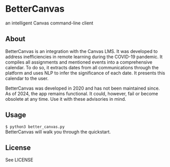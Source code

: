 # BetterCanvas
an intelligent Canvas command-line client

## About
BetterCanvas is an integration with the Canvas LMS. It was developed to address inefficiencies in remote learning during the COVID-19 pandemic. It compiles all assignments and mentioned events into a comprehensive calendar. To do so, it extracts dates from all communications through the platform and uses NLP to infer the significance of each date. It presents this calendar to the user.

BetterCanvas was developed in 2020 and has not been maintained since. As of 2024, the app remains functional. It could, however, fail or become obsolete at any time. Use it with these advisories in mind.

## Usage
`$ python3 better_canvas.py` \
BetterCanvas will walk you through the quickstart.

## License
See LICENSE
